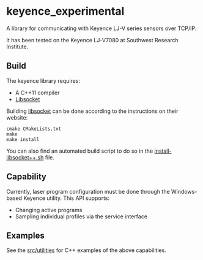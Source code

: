 # keyence_experimental
A library for communicating with Keyence LJ-V series sensors over TCP/IP. 

It has been tested on the Keyence LJ-V7080 at Southwest Research Institute.

## Build
The keyence library requires:
 - A C++11 compiler
 - [Libsocket](https://github.com/dermesser/libsocket)

Building [libsocket](https://github.com/dermesser/libsocket) can be done according to the instructions on their website:

```
cmake CMakeLists.txt
make
make install
```

You can also find an automated build script to do so in the [install-libsocket++.sh](install-libsocket++.sh) file.

## Capability
Currently, laser program configuration must be done through the Windows-based Keyence utility. This API supports:
  - Changing active programs
  - Sampling individual profiles via the service interface

## Examples

See the [src/utilities](src/utilities) for C++ examples of the above capabilities.